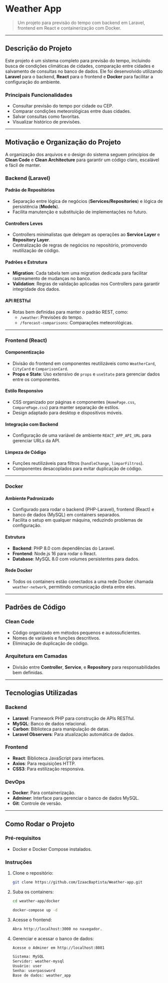# **Weather App**

> Um projeto para previsão do tempo com backend em Laravel, frontend em React e containerização com Docker.

---

## **Descrição do Projeto**

Este projeto é um sistema completo para previsão do tempo, incluindo busca de condições climáticas de cidades, comparação entre cidades e salvamento de consultas no banco de dados. Ele foi desenvolvido utilizando **Laravel** para o backend, **React** para o frontend e **Docker** para facilitar a configuração do ambiente.

### **Principais Funcionalidades**

- Consultar previsão do tempo por cidade ou CEP.
- Comparar condições meteorológicas entre duas cidades.
- Salvar consultas como favoritas.
- Visualizar histórico de previsões.

---

## **Motivação e Organização do Projeto**

A organização dos arquivos e o design do sistema seguem princípios de **Clean Code** e **Clean Architecture** para garantir um código claro, escalável e fácil de manter.

### **Backend (Laravel)**

#### **Padrão de Repositórios**

- Separação entre lógica de negócios (**Services/Repositories**) e lógica de persistência (**Models**).
- Facilita manutenção e substituição de implementações no futuro.

#### **Controllers Leves**

- Controllers minimalistas que delegam as operações ao **Service Layer** e **Repository Layer**.
- Centralização de regras de negócios no repositório, promovendo reutilização de código.

#### **Padrões e Estrutura**

- **Migration**: Cada tabela tem uma migration dedicada para facilitar rastreamento de mudanças no banco.
- **Validation**: Regras de validação aplicadas nos Controllers para garantir integridade dos dados.

#### **API RESTful**

- Rotas bem definidas para manter o padrão REST, como:
  - `/weather`: Previsões do tempo.
  - `/forecast-comparisons`: Comparações meteorológicas.

---

### **Frontend (React)**

#### **Componentização**

- Divisão do frontend em componentes reutilizáveis como `WeatherCard`, `CityCard` e `ComparisonCard`.
- **Props e State**: Uso extensivo de `props` e `useState` para gerenciar dados entre os componentes.

#### **Estilo Responsivo**

- CSS organizado por páginas e componentes (`HomePage.css`, `ComparePage.css`) para manter separação de estilos.
- Design adaptado para desktop e dispositivos móveis.

#### **Integração com Backend**

- Configuração de uma variável de ambiente `REACT_APP_API_URL` para gerenciar URLs da API.

#### **Limpeza de Código**

- Funções reutilizáveis para filtros (`handleChange`, `limparFiltros`).
- Componentes desacoplados para evitar duplicação de código.

---

### **Docker**

#### **Ambiente Padronizado**

- Configurado para rodar o backend (PHP-Laravel), frontend (React) e banco de dados (MySQL) em containers separados.
- Facilita o setup em qualquer máquina, reduzindo problemas de configuração.

#### **Estrutura**

- **Backend**: PHP 8.0 com dependências do Laravel.
- **Frontend**: Node.js 16 para rodar o React.
- **Database**: MySQL 8.0 com volumes persistentes para dados.

#### **Rede Docker**

- Todos os containers estão conectados a uma rede Docker chamada `weather-network`, permitindo comunicação direta entre eles.

---

## **Padrões de Código**

### **Clean Code**

- Código organizado em métodos pequenos e autossuficientes.
- Nomes de variáveis e funções descritivos.
- Eliminação de duplicação de código.

### **Arquitetura em Camadas**

- Divisão entre **Controller**, **Service**, e **Repository** para responsabilidades bem definidas.

---

## **Tecnologias Utilizadas**

### **Backend**

- **Laravel**: Framework PHP para construção de APIs RESTful.
- **MySQL**: Banco de dados relacional.
- **Carbon**: Biblioteca para manipulação de datas.
- **Laravel Observers**: Para atualização automática de dados.

### **Frontend**

- **React**: Biblioteca JavaScript para interfaces.
- **Axios**: Para requisições HTTP.
- **CSS3**: Para estilização responsiva.

### **DevOps**

- **Docker**: Para containerização.
- **Adminer**: Interface para gerenciar o banco de dados MySQL.
- **Git**: Controle de versão.

---

## **Como Rodar o Projeto**

### **Pré-requisitos**

- Docker e Docker Compose instalados.

### **Instruções**

1. Clone o repositório:

   ```bash
   git clone https://github.com/IzaacBaptista/Weather-app.git

2. Suba os containers:

   ```bash
   cd weather-app/docker
   
   docker-compose up -d

3. Acesse o frontend:

    ```bash
    Abra http://localhost:3000 no navegador.

4. Gerenciar e acessar o banco de dados:

    ```bash
    Acesse o Adminer em http://localhost:8081

    Sistema: MySQL
    Servidor: weather-mysql
    Usuário: user
    Senha: userpassword
    Base de dados: weather_app
